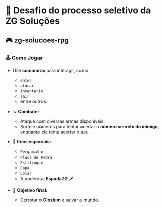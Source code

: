 # 🎯 Desafio do processo seletivo da ZG Soluções  

## 🎮 zg-solucoes-rpg  

### 🕹️ Como Jogar  

- Use **comandos** para interagir, como:  
  - `enter`  
  - `atacar`  
  - `inventario`  
  - `sair`  
  - entre outros.  

- ⚔️ **Combate:**  
  - Ataque com diversas armas disponíveis.  
  - Sorteie números para tentar acertar o **número secreto do inimigo**, enquanto ele tenta acertar o seu.  

- 🎒 **Itens especiais:**  
  - `Pergaminho`  
  - `Placa de Pedra`  
  - `Estilingue`  
  - `Capa`  
  - `Colar`  
  - A poderosa **EspadaZG** 🗡️  

- 🎯 **Objetivo final:**  
  - Derrotar o **Glozium** e salvar o mundo.  

